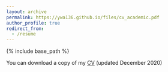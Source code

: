 ```yaml
---
layout: archive
permalink: https://ywa136.github.io/files/cv_academic.pdf
author_profile: true
redirect_from:
  - /resume
---
```


{% include base_path %}

You can download a copy of my [CV](https://ywa136.github.io/files/cv_academic.pdf) (updated December 2020)
